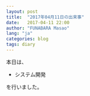 ```yaml
---
layout: post
title:  "2017年04月11日の出来事"
date:   2017-04-11 22:00
author: "FUNABARA Masao"
lang: "ja"
categories: blog
tags: diary
---
```


本日は、

* システム開発

を行いました。
